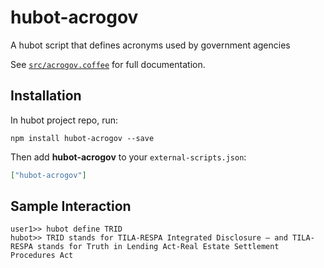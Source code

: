 # hubot-acrogov

A hubot script that defines acronyms used by government agencies

See [`src/acrogov.coffee`](src/acrogov.coffee) for full documentation.

## Installation

In hubot project repo, run:

`npm install hubot-acrogov --save`

Then add **hubot-acrogov** to your `external-scripts.json`:

```json
["hubot-acrogov"]
```

## Sample Interaction

```
user1>> hubot define TRID
hubot>> TRID stands for TILA-RESPA Integrated Disclosure — and TILA-RESPA stands for Truth in Lending Act-Real Estate Settlement Procedures Act
```


